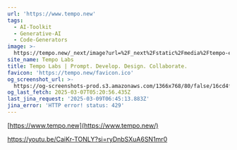 ```yaml
---
url: 'https://www.tempo.new'
tags:
  - AI-Toolkit
  - Generative-AI
  - Code-Generators
image: >-
  https://tempo.new/_next/image?url=%2F_next%2Fstatic%2Fmedia%2Ftempo-editor.720457c1.webp&w=3840&q=75
site_name: Tempo Labs
title: Tempo Labs | Prompt. Develop. Design. Collaborate.
favicon: 'https://tempo.new/favicon.ico'
og_screenshot_url: >-
  https://og-screenshots-prod.s3.amazonaws.com/1366x768/80/false/16cd4f14380c7d847ecf6957bc4ed12737eb620b1a6fc1c764582394cd44c96b.jpeg
og_last_fetch: 2025-03-07T05:20:56.435Z
last_jina_request: '2025-03-09T06:45:13.883Z'
jina_error: 'HTTP error! status: 429'
---
```





[https://www.tempo.new](https://www.tempo.new/)

https://youtu.be/CaiKr-TONLY?si=ryDnbSXuA6SN1mr0
